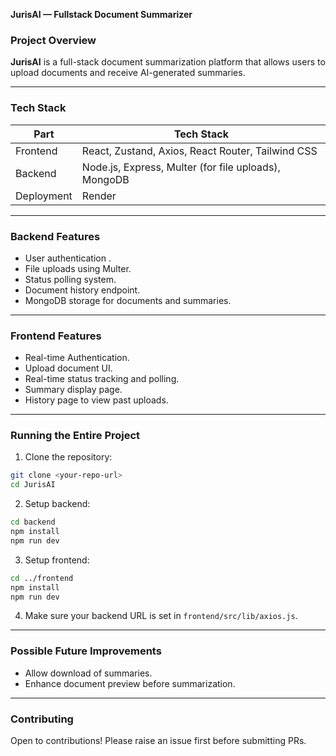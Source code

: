 **JurisAI — Fullstack Document Summarizer**  

###  **Project Overview**  
**JurisAI** is a full-stack document summarization platform that allows users to upload documents and receive AI-generated summaries.  

---

### **Tech Stack**  

| Part        | Tech Stack                                         |
|-------------|----------------------------------------------------|
| Frontend    | React, Zustand, Axios, React Router, Tailwind CSS  |
| Backend     | Node.js, Express, Multer (for file uploads), MongoDB |
| Deployment  |  Render              |


---

###  **Backend Features**  
- User authentication .  
- File uploads using Multer.  
- Status polling system.  
- Document history endpoint.  
- MongoDB storage for documents and summaries.  

---

###  **Frontend Features**  
- Real-time Authentication.
- Upload document UI.  
- Real-time status tracking and polling.  
- Summary display page.  
- History page to view past uploads.  

---

###  **Running the Entire Project**  
1. Clone the repository:  
```bash
git clone <your-repo-url>
cd JurisAI
```
2. Setup backend:  
```bash
cd backend
npm install
npm run dev
```
3. Setup frontend:  
```bash
cd ../frontend
npm install
npm run dev
```
4. Make sure your backend URL is set in `frontend/src/lib/axios.js`.

---


###  **Possible Future Improvements**    
- Allow download of summaries.    
- Enhance document preview before summarization.
---

### **Contributing**  
Open to contributions! Please raise an issue first before submitting PRs.  
